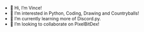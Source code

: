 - 👋 Hi, I’m Vince!
- 👀 I’m interested in Python, Coding, Drawing and Countryballs!
- 🌱 I’m currently learning more of Discord.py.
- 💞️ I’m looking to collaborate on PixelBitDex!
